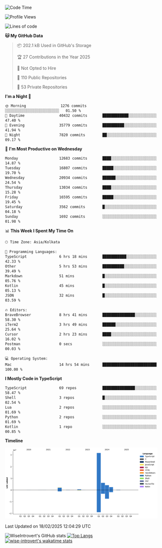 <!--START_SECTION:waka-->
![Code Time](http://img.shields.io/badge/Code%20Time-2%2C216%20hrs%206%20mins-blue)

![Profile Views](http://img.shields.io/badge/Profile%20Views-0-blue)

![Lines of code](https://img.shields.io/badge/From%20Hello%20World%20I%27ve%20Written-47.3%20million%20lines%20of%20code-blue)

**🐱 My GitHub Data** 

> 📦 202.1 kB Used in GitHub's Storage 
 > 
> 🏆 27 Contributions in the Year 2025
 > 
> 🚫 Not Opted to Hire
 > 
> 📜 110 Public Repositories 
 > 
> 🔑 53 Private Repositories 
 > 
**I'm a Night 🦉** 

```text
🌞 Morning                1276 commits        ░░░░░░░░░░░░░░░░░░░░░░░░░   01.50 % 
🌆 Daytime                40432 commits       ████████████░░░░░░░░░░░░░   47.40 % 
🌃 Evening                35779 commits       ██████████░░░░░░░░░░░░░░░   41.94 % 
🌙 Night                  7820 commits        ██░░░░░░░░░░░░░░░░░░░░░░░   09.17 % 
```
📅 **I'm Most Productive on Wednesday** 

```text
Monday                   12683 commits       ████░░░░░░░░░░░░░░░░░░░░░   14.87 % 
Tuesday                  16807 commits       █████░░░░░░░░░░░░░░░░░░░░   19.70 % 
Wednesday                20934 commits       ██████░░░░░░░░░░░░░░░░░░░   24.54 % 
Thursday                 13034 commits       ████░░░░░░░░░░░░░░░░░░░░░   15.28 % 
Friday                   16595 commits       █████░░░░░░░░░░░░░░░░░░░░   19.45 % 
Saturday                 3562 commits        █░░░░░░░░░░░░░░░░░░░░░░░░   04.18 % 
Sunday                   1692 commits        ░░░░░░░░░░░░░░░░░░░░░░░░░   01.98 % 
```


📊 **This Week I Spent My Time On** 

```text
🕑︎ Time Zone: Asia/Kolkata

💬 Programming Languages: 
TypeScript               6 hrs 18 mins       ███████████░░░░░░░░░░░░░░   42.33 % 
Other                    5 hrs 53 mins       ██████████░░░░░░░░░░░░░░░   39.49 % 
Markdown                 51 mins             █░░░░░░░░░░░░░░░░░░░░░░░░   05.76 % 
Kotlin                   45 mins             █░░░░░░░░░░░░░░░░░░░░░░░░   05.13 % 
JSON                     32 mins             █░░░░░░░░░░░░░░░░░░░░░░░░   03.59 % 

🔥 Editors: 
BraveBrowser             8 hrs 41 mins       ███████████████░░░░░░░░░░   58.30 % 
iTerm2                   3 hrs 49 mins       ██████░░░░░░░░░░░░░░░░░░░   25.64 % 
Cursor                   2 hrs 23 mins       ████░░░░░░░░░░░░░░░░░░░░░   16.02 % 
Postman                  0 secs              ░░░░░░░░░░░░░░░░░░░░░░░░░   00.03 % 

💻 Operating System: 
Mac                      14 hrs 54 mins      █████████████████████████   100.00 % 
```

**I Mostly Code in TypeScript** 

```text
TypeScript               69 repos            ███████████████░░░░░░░░░░   58.47 % 
Shell                    3 repos             █░░░░░░░░░░░░░░░░░░░░░░░░   02.54 % 
Lua                      2 repos             ░░░░░░░░░░░░░░░░░░░░░░░░░   01.69 % 
Python                   2 repos             ░░░░░░░░░░░░░░░░░░░░░░░░░   01.69 % 
Kotlin                   1 repo              ░░░░░░░░░░░░░░░░░░░░░░░░░   00.85 % 
```



**Timeline**

![Lines of Code chart](https://raw.githubusercontent.com/wise-introvert/wise-introvert/master/assets/bar_graph.png)


 Last Updated on 18/02/2025 12:04:29 UTC
<!--END_SECTION:waka-->

![WiseIntrovert's GitHub stats](https://github-readme-stats.vercel.app/api?username=wise-introvert&count_private=true&show_icons=true)
[![Top Langs](https://github-readme-stats.vercel.app/api/top-langs/?username=wise-introvert&langs_count=10)](https://github.com/anuraghazra/github-readme-stats)
[![wise-introvert's wakatime stats](https://github-readme-stats.vercel.app/api/wakatime?username=wiseintrovert)](https://github.com/anuraghazra/github-readme-stats)
